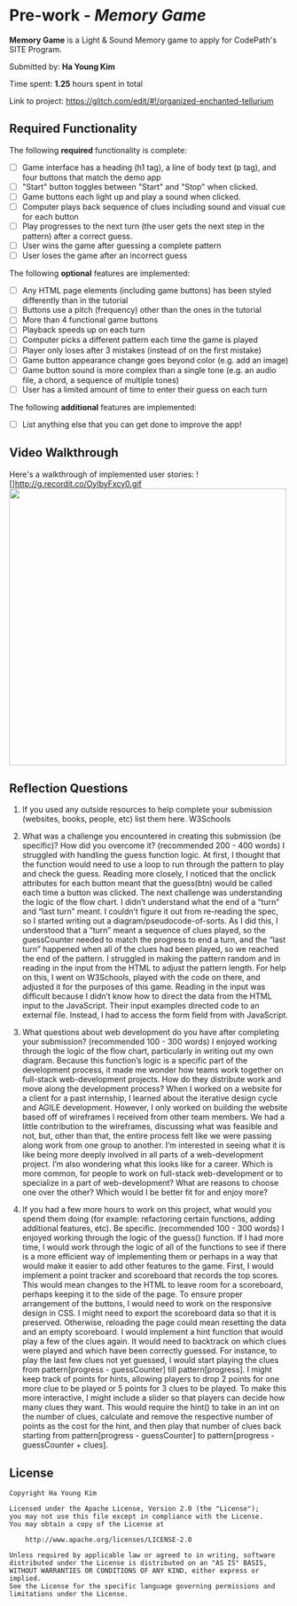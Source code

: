 # Pre-work - *Memory Game*

**Memory Game** is a Light & Sound Memory game to apply for CodePath's SITE Program. 

Submitted by: **Ha Young Kim**

Time spent: **1.25** hours spent in total

Link to project: https://glitch.com/edit/#!/organized-enchanted-tellurium

## Required Functionality

The following **required** functionality is complete:

* [ ] Game interface has a heading (h1 tag), a line of body text (p tag), and four buttons that match the demo app
* [ ] "Start" button toggles between "Start" and "Stop" when clicked. 
* [ ] Game buttons each light up and play a sound when clicked. 
* [ ] Computer plays back sequence of clues including sound and visual cue for each button
* [ ] Play progresses to the next turn (the user gets the next step in the pattern) after a correct guess. 
* [ ] User wins the game after guessing a complete pattern
* [ ] User loses the game after an incorrect guess

The following **optional** features are implemented:

* [ ] Any HTML page elements (including game buttons) has been styled differently than in the tutorial
* [ ] Buttons use a pitch (frequency) other than the ones in the tutorial
* [ ] More than 4 functional game buttons
* [ ] Playback speeds up on each turn
* [ ] Computer picks a different pattern each time the game is played
* [ ] Player only loses after 3 mistakes (instead of on the first mistake)
* [ ] Game button appearance change goes beyond color (e.g. add an image)
* [ ] Game button sound is more complex than a single tone (e.g. an audio file, a chord, a sequence of multiple tones)
* [ ] User has a limited amount of time to enter their guess on each turn

The following **additional** features are implemented:

- [ ] List anything else that you can get done to improve the app!

## Video Walkthrough

Here's a walkthrough of implemented user stories:
![]http://g.recordit.co/OylbyFxcy0.gif
<img src="http://g.recordit.co/OylbyFxcy0.gif" width=500> 


## Reflection Questions
1. If you used any outside resources to help complete your submission (websites, books, people, etc) list them here. 
W3Schools

2. What was a challenge you encountered in creating this submission (be specific)? How did you overcome it? (recommended 200 - 400 words) 
I struggled with handling the guess function logic. At first, I thought that the function would need to use a loop to run through the pattern to play and check the guess. Reading more closely, I noticed that the onclick attributes for each button meant that the guess(btn) would be called each time a button was clicked. 
The next challenge was understanding the logic of the flow chart. I didn’t understand what the end of a “turn” and “last turn” meant. I couldn’t figure it out from re-reading the spec, so I started writing out a diagram/pseudocode-of-sorts. As I did this, I understood that a “turn” meant a sequence of clues played, so the guessCounter needed to match the progress to end a turn, and the “last turn” happened when all of the clues had been played, so we reached the end of the pattern.
I struggled in making the pattern random and in reading in the input from the HTML to adjust the pattern length. For help on this, I went on W3Schools, played with the code on there, and adjusted it for the purposes of this game. Reading in the input was difficult because I didn’t know how to direct the data from the HTML input to the JavaScript. Their input examples directed code to an external file. Instead, I had to access the form field from with JavaScript.

3. What questions about web development do you have after completing your submission? (recommended 100 - 300 words) 
I enjoyed working through the logic of the flow chart, particularly in writing out my own diagram. Because this function’s logic is a specific part of the development process, it made me wonder how teams work together on full-stack web-development projects. How do they distribute work and move along the development process? When I worked on a website for a client for a past internship, I learned about the iterative design cycle and AGILE development. However, I only worked on building the website based off of wireframes I received from other team members. We had a little contribution to the wireframes, discussing what was feasible and not, but, other than that, the entire process felt like we were passing along work from one group to another. I’m interested in seeing what it is like being more deeply involved in all parts of a web-development project. 
	I’m also wondering what this looks like for a career. Which is more common, for people to work on full-stack web-development or to specialize in a part of web-development? What are reasons to choose one over the other? Which would I be better fit for and enjoy more?


4. If you had a few more hours to work on this project, what would you spend them doing (for example: refactoring certain functions, adding additional features, etc). Be specific. (recommended 100 - 300 words) 
I enjoyed working through the logic of the guess() function. If I had more time, I would work through the logic of all of the functions to see if there is a more efficient way of implementing them or perhaps in a way that would make it easier to add other features to the game. 
	First, I would implement a point tracker and scoreboard that records the top scores. This would mean changes to the HTML to leave room for a scoreboard, perhaps keeping it to the side of the page. To ensure proper arrangement of the buttons, I would need to work on the responsive design in CSS. I might need to export the scoreboard data so that it is preserved. Otherwise, reloading the page could mean resetting the data and an empty scoreboard.
I would implement a hint function that would play a few of the clues again. It would need to backtrack on which clues were played and which have been correctly guessed. For instance, to play the last few clues not yet guessed, I would start playing the clues from pattern[progress - guessCounter] till pattern[progress]. I might keep track of points for hints, allowing players to drop 2 points for one more clue to be played or 5 points for 3 clues to be played. To make this more interactive, I might include a slider so that players can decide how many clues they want. This would require the hint() to take in an int on the number of clues, calculate and remove the respective number of points as the cost for the hint, and then play that number of clues back starting from pattern[progress - guessCounter] to pattern[progress - guessCounter + clues].




## License

    Copyright Ha Young Kim

    Licensed under the Apache License, Version 2.0 (the "License");
    you may not use this file except in compliance with the License.
    You may obtain a copy of the License at

        http://www.apache.org/licenses/LICENSE-2.0

    Unless required by applicable law or agreed to in writing, software
    distributed under the License is distributed on an "AS IS" BASIS,
    WITHOUT WARRANTIES OR CONDITIONS OF ANY KIND, either express or implied.
    See the License for the specific language governing permissions and
    limitations under the License.